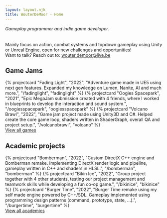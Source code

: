 ```yaml
---
layout: layout.njk
title: WouterDeMoor - Home
---
```


<section class="introduction container">
    <em>Gameplay programmer and indie game developer.</em>
    <div class="introduction-text"></br></br>Mainly focus on action, combat systems and topdown gameplay using Unity or Unreal Engine, open for new challenges and opportunities!
    <div class="introduction-contact">Want to talk? Reach out to: <a href="mailto:wouter.demoor@live.be" class="introduction-mail">wouter.demoor@live.be</a></div>
</section>

<section class="highlights container">
    <h2>Game Jams</h2>
    <div class="projectcard-grid container">
        {% projectcard "Fading Light", "2022", "Adventure game made in UE5 using next gen features. Expanded my knowledge on Lumen, Nanite, AI and much more.", "/fadinglight", "fadinglight" %}
        {% projectcard "Oogies Spacepark", "2021", "Epic MegaJam submission created with 4 friends, where I worked in blueprints to develop the interaction and sound system.", "/oogiesspacepark", "oogiesspacepark" %}
        {% projectcard "Volcano Brawl", "2022", "Game jam project made using Unity3D and C#. Helped create the core game loop, shaders written in ShaderGraph, overall QA and project setup.", "/volcanobrawl", "volcano" %}
    </div>
    <div class="viewall">
        <a href="/games">View all games</a>
    </div>
    <h2>Academic projects</h2>
    <div class="projectcard-grid container">
        {% projectcard "Bomberman", "2022", "Custom DirectX C++ engine and Bomberman remake. Implementing DirectX render logic and pipeline, gameplay written in C++ and shaders in HLSL.", "/bomberman", "bomberman" %}
        {% projectcard "Bikin Ice", "2022", "Group project together with 4 other students, testing our project management and teamwork skills while developing a fun co-op game.", "/bikinice", "bikinice" %}
        {% projectcard "Burger Time", "2022", "Burger Time remake using my self made engine powered by C++/SDL. Gameplay implemented using programming design patterns (command, prototype, state, ...).", "/burgertime", "burgertime" %}
    </div>
    <div class="viewall">
        <a href="/academic">View all academics</a>
    </div>
</section>
